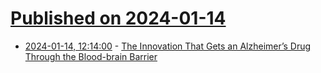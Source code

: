 # [Published on 2024-01-14](index.md)

* [2024-01-14, 12:14:00](https://soylentnews.org/article.pl?sid=24/01/13/1755234&from=rss) - [The Innovation That Gets an Alzheimer’s Drug Through the Blood-brain Barrier](https://soylentnews.org/article.pl?sid=24/01/13/1755234&from=rss)
